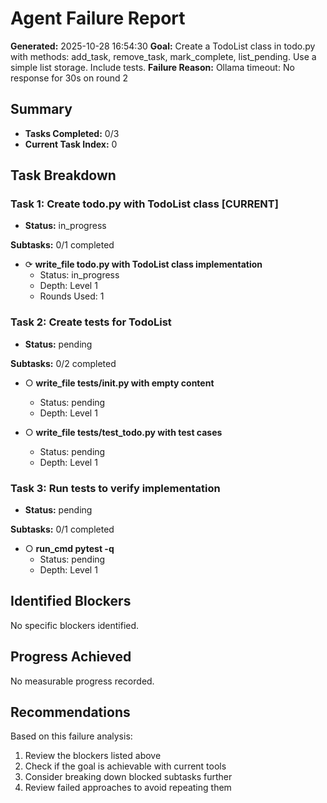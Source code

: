 # Agent Failure Report

**Generated:** 2025-10-28 16:54:30
**Goal:** Create a TodoList class in todo.py with methods: add_task, remove_task, mark_complete, list_pending. Use a simple list storage. Include tests.
**Failure Reason:** Ollama timeout: No response for 30s on round 2

## Summary

- **Tasks Completed:** 0/3
- **Current Task Index:** 0

## Task Breakdown

### Task 1: Create todo.py with TodoList class **[CURRENT]**

- **Status:** in_progress

**Subtasks:** 0/1 completed

- ⟳ **write_file todo.py with TodoList class implementation**
  - Status: in_progress
  - Depth: Level 1
  - Rounds Used: 1


### Task 2: Create tests for TodoList 

- **Status:** pending

**Subtasks:** 0/2 completed

- ○ **write_file tests/__init__.py with empty content**
  - Status: pending
  - Depth: Level 1

- ○ **write_file tests/test_todo.py with test cases**
  - Status: pending
  - Depth: Level 1


### Task 3: Run tests to verify implementation 

- **Status:** pending

**Subtasks:** 0/1 completed

- ○ **run_cmd pytest -q**
  - Status: pending
  - Depth: Level 1


## Identified Blockers

No specific blockers identified.

## Progress Achieved

No measurable progress recorded.

## Recommendations

Based on this failure analysis:
1. Review the blockers listed above
2. Check if the goal is achievable with current tools
3. Consider breaking down blocked subtasks further
4. Review failed approaches to avoid repeating them
